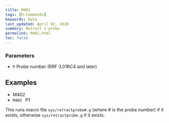 ```yaml
---
title: M402
tags: [M-Commands] 
keywords: beta 
last_updated: April 02, 2020 
summary: Retract z-probe 
permalink: M402.html
toc: false 
---
```



### Parameters

* `P` Probe number (RRF 3.01RC4 and later)

## Examples

* M402
* ` M402  ` P1

This runs macro file `sys/retractprobe#.g` (where # is the probe number) if it exists, otherwise `sys/retractprobe.g` if it exists.

